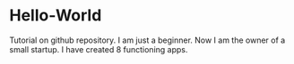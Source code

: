 # Hello-World
Tutorial on github repository.
I am just a beginner.
Now I am the owner of a small startup.
I have created 8 functioning apps.

